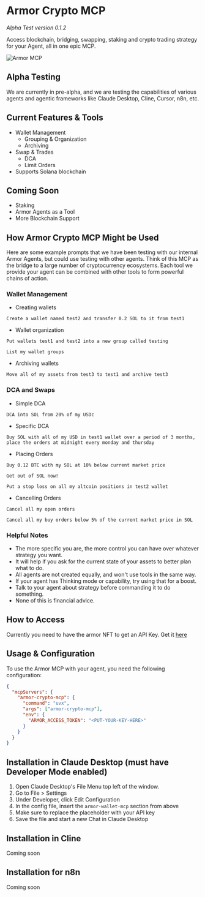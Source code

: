 # Armor Crypto MCP
*Alpha Test version 0.1.2*

Access blockchain, bridging, swapping, staking and crypto trading strategy for your Agent, all in one epic MCP.
       
![Armor MCP](https://armor-assets-repository.s3.nl-ams.scw.cloud/armor_mcp.png)

## Alpha Testing
We are currently in pre-alpha, and we are testing the capabilities of various agents and agentic frameworks like Claude Desktop, Cline, Cursor, n8n, etc. 

## Current Features & Tools
- Wallet Management
    - Grouping & Organization
    - Archiving
- Swap & Trades
    - DCA
    - Limit Orders
- Supports Solana blockchain

## Coming Soon
- Staking
- Armor Agents as a Tool
- More Blockchain Support

## How Armor Crypto MCP Might be Used
Here are some example prompts that we have been testing with our internal Armor Agents, but could use testing with other agents. Think of this MCP as the bridge to a large number of cryptocurrency ecosystems. Each tool we provide your agent can be combined with other tools to form powerful chains of action.

### Wallet Management
- Creating wallets
```
Create a wallet named test2 and transfer 0.2 SOL to it from test1
```
- Wallet organization
```
Put wallets test1 and test2 into a new group called testing
```
```
List my wallet groups
```
- Archiving wallets
```
Move all of my assets from test3 to test1 and archive test3
```

### DCA and Swaps
- Simple DCA
```
DCA into SOL from 20% of my USDc
```
- Specific DCA
```
Buy SOL with all of my USD in test1 wallet over a period of 3 months, place the orders at midnight every monday and thursday
```
- Placing Orders
```
Buy 0.12 BTC with my SOL at 10% below current market price
```
```
Get out of SOL now!
```
```
Put a stop loss on all my altcoin positions in test2 wallet
```
- Cancelling Orders
```
Cancel all my open orders
```
```
Cancel all my buy orders below 5% of the current market price in SOL
```

### Helpful Notes
- The more specific you are, the more control you can have over whatever strategy you want.
- It will help if you ask for the current state of your assets to better plan what to do.
- All agents are not created equally, and won't use tools in the same way.
- If your agent has Thinking mode or capability, try using that for a boost.
- Talk to your agent about strategy before commanding it to do something.
- None of this is financial advice.

## How to Access
Currently you need to have the armor NFT to get an API Key.
Get it [here](https://codex.armorwallet.ai/)

## Usage & Configuration
To use the Armor MCP with your agent, you need the following configuration:
```json
{
  "mcpServers": {
    "armor-crypto-mcp": {
      "command": "uvx",
      "args": ["armor-crypto-mcp"],
      "env": {
        "ARMOR_ACCESS_TOKEN": "<PUT-YOUR-KEY-HERE>"
      }
    }
  }
}
```

## Installation in Claude Desktop (must have Developer Mode enabled)
1. Open Claude Desktop's File Menu top left of the window.
2. Go to File > Settings
3. Under Developer, click Edit Configuration
4. In the config file, insert the `armor-wallet-mcp` section from above
5. Make sure to replace the placeholder with your API key
6. Save the file and start a new Chat in Claude Desktop

## Installation in Cline
Coming soon

## Installation for n8n
Coming soon
